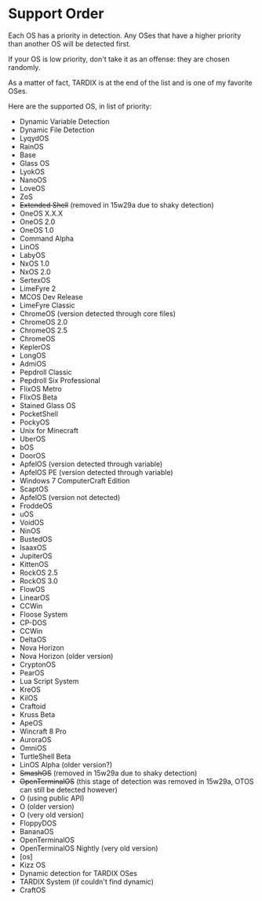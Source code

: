 # Support Order
Each OS has a priority in detection. Any OSes that have a higher priority than another OS will be detected first.

If your OS is low priority, don't take it as an offense: they are chosen randomly. 

As a matter of fact, TARDIX is at the end of the list and is one of my favorite OSes.

Here are the supported OS, in list of priority:
- Dynamic Variable Detection
- Dynamic File Detection
- LyqydOS
- RainOS
- Base
- Glass OS
- LyokOS
- NanoOS
- LoveOS
- ZoS
- ~~Extended Shell~~ (removed in 15w29a due to shaky detection)
- OneOS X.X.X
- OneOS 2.0
- OneOS 1.0
- Command Alpha
- LinOS
- LabyOS
- NxOS 1.0
- NxOS 2.0
- SertexOS
- LimeFyre 2
- MCOS Dev Release
- LimeFyre Classic
- ChromeOS (version detected through core files)
- ChromeOS 2.0
- ChromeOS 2.5
- ChromeOS
- KeplerOS
- LongOS
- AdmiOS
- Pepdroll Classic
- Pepdroll Six Professional
- FlixOS Metro
- FlixOS Beta
- Stained Glass OS
- PocketShell
- PockyOS
- Unix for Minecraft
- UberOS
- bOS
- DoorOS
- ApfelOS (version detected through variable)
- ApfelOS PE (version detected through variable)
- Windows 7 ComputerCraft Edition
- ScaptOS
- ApfelOS (version not detected)
- FroddeOS
- uOS
- VoidOS
- NinOS
- BustedOS
- IsaaxOS
- JupiterOS
- KittenOS
- RockOS 2.5
- RockOS 3.0
- FlowOS
- LinearOS
- CCWin
- Floose System
- CP-DOS
- CCWin
- DeltaOS
- Nova Horizon
- Nova Horizon (older version)
- CryptonOS
- PearOS
- Lua Script System
- KreOS
- KilOS
- Craftoid
- Kruss Beta
- ApeOS
- Wincraft 8 Pro
- AuroraOS
- OmniOS
- TurtleShell Beta
- LinOS Alpha (older version?)
- ~~SmashOS~~ (removed in 15w29a due to shaky detection)
- ~~OpenTerminalOS~~ (this stage of detection was removed in 15w29a, OTOS can still be detected however)
- O (using public API)
- O (older version)
- O (very old version)
- FloppyDOS
- BananaOS
- OpenTerminalOS
- OpenTerminalOS Nightly (very old version)
- [os]
- Kizz OS
- Dynamic detection for TARDIX OSes
- TARDIX System (if couldn't find dynamic)
- CraftOS
